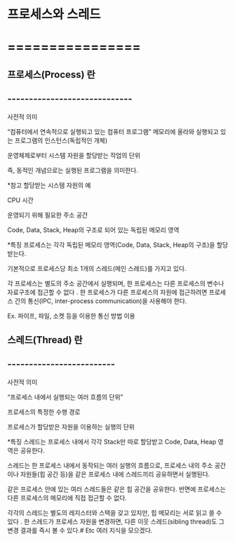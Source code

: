# 프로세스와 스레드
# ================

## 프로세스(Process) 란
## -----------------------------
사전적 의미

“컴퓨터에서 연속적으로 실행되고 있는 컴퓨터 프로그램”
메모리에 올라와 실행되고 있는 프로그램의 인스턴스(독립적인 개체)

운영체제로부터 시스템 자원을 할당받는 작업의 단위

즉, 동적인 개념으로는 실행된 프로그램을 의미한다.


*참고 할당받는 시스템 자원의 예

CPU 시간

운영되기 위해 필요한 주소 공간

Code, Data, Stack, Heap의 구조로 되어 있는 독립된 메모리 영역

*특징
프로세스는 각각 독립된 메모리 영역(Code, Data, Stack, Heap의 구조)을 할당받는다.

기본적으로 프로세스당 최소 1개의 스레드(메인 스레드)를 가지고 있다.

각 프로세스는 별도의 주소 공간에서 실행되며, 한 프로세스는 다른 프로세스의 변수나 자료구조에 접근할 수 없다
.
한 프로세스가 다른 프로세스의 자원에 접근하려면 프로세스 간의 통신(IPC, inter-process communication)을 사용해야 한다.

Ex. 파이프, 파일, 소켓 등을 이용한 통신 방법 이용

## 스레드(Thread) 란
## -------------------------
사전적 의미

“프로세스 내에서 실행되는 여러 흐름의 단위”

프로세스의 특정한 수행 경로

프로세스가 할당받은 자원을 이용하는 실행의 단위

*특징
스레드는 프로세스 내에서 각각 Stack만 따로 할당받고 Code, Data, Heap 영역은 공유한다.

스레드는 한 프로세스 내에서 동작되는 여러 실행의 흐름으로, 프로세스 내의 주소 공간이나 자원들(힙 공간 등)을 같은 프로세스 내에 스레드끼리 공유하면서 실행된다.

같은 프로세스 안에 있는 여러 스레드들은 같은 힙 공간을 공유한다.
 반면에 프로세스는 다른 프로세스의 메모리에 직접 접근할 수 없다.

각각의 스레드는 별도의 레지스터와 스택을 갖고 있지만, 힙 메모리는 서로 읽고 쓸 수 있다
.
한 스레드가 프로세스 자원을 변경하면, 다른 이웃 스레드(sibling thread)도 그 변경 결과를 즉시 볼 수 있다.# Etc
여러 지식을 모으겠다.
